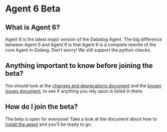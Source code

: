 # Agent 6 Beta

## What is Agent 6?
Agent 6 is the latest major version of the Datadog Agent. The big difference between Agent 5 and Agent 6 is that Agent 6 is a complete rewrite of the core Agent in Golang. Don’t worry! We still support the python checks.

## Anything important to know before joining the beta?

You should look at the [changes and deprecations document][changes] and the [known issues document][known-issues], to see if anything you rely upon is listed in there.

## How do I join the beta?

The beta is open for everyone! Take a look at the document about how to [install the agent][upgrade] and you'll be ready to go.

[changes]: changes.md
[known-issues]: known_issues.md
[upgrade]: upgrade.md
